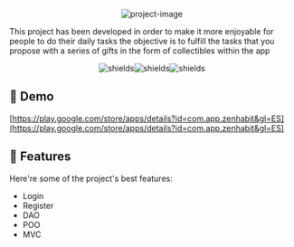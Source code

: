 <p align="center"><img src="https://i.imgur.com/Tc1pPRK.png" alt="project-image"></p>

<p id="description">This project has been developed in order to make it more enjoyable for people to do their daily tasks the objective is to fulfill the tasks that you propose with a series of gifts in the form of collectibles within the app</p>

<p align="center"><img src="https://img.shields.io/badge/Kotlin-0095D5?&amp;style=for-the-badge&amp;logo=kotlin&amp;logoColor=white" alt="shields"><img src="https://img.shields.io/badge/Firebase-039BE5?style=for-the-badge&amp;logo=Firebase&amp;logoColor=white" alt="shields"><img src="https://img.shields.io/badge/Android%20Studio-3DDC84.svg?style=for-the-badge&amp;logo=android-studio&amp;logoColor=white" alt="shields"></p>

<h2>🚀 Demo</h2>

[https://play.google.com/store/apps/details?id=com.app.zenhabit&gl=ES](https://play.google.com/store/apps/details?id=com.app.zenhabit&gl=ES)

  
  
<h2>🧐 Features</h2>

Here're some of the project's best features:

*   Login
*   Register
*   DAO
*   POO
*   MVC

  
